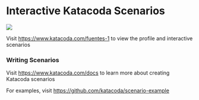 # Interactive Katacoda Scenarios

[![](http://shields.katacoda.com/katacoda/fuentes-1/count.svg)](https://www.katacoda.com/fuentes-1 "Get your profile on Katacoda.com")

Visit https://www.katacoda.com/fuentes-1 to view the profile and interactive scenarios

### Writing Scenarios
Visit https://www.katacoda.com/docs to learn more about creating Katacoda scenarios

For examples, visit https://github.com/katacoda/scenario-example
